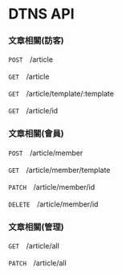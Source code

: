 # DTNS API

### 文章相關(訪客)
`POST`　/article

`GET`　/article

`GET`　/article/template/:template

`GET`　/article/id

### 文章相關(會員)
`POST`　/article/member

`GET`　/article/member/template

`PATCH`　/article/member/id

`DELETE`　/article/member/id

### 文章相關(管理)
`GET`　/article/all

`PATCH`　/article/all